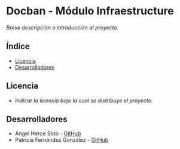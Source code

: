 # Docban - Módulo Infraestructure

_Breve descripción o introducción al proyecto._

## Índice

- [Licencia](#licencia)
- [Desarrolladores](#desarrolladores)

## Licencia

- _Indicar la licencia bajo la cual se distribuye el proyecto._

## Desarrolladores

- Ángel Herce Soto - [GitHub](https://github.com/Indenaiten)
- Patricia Fernández González - [GitHub](https://github.com/Patrifgonz)


